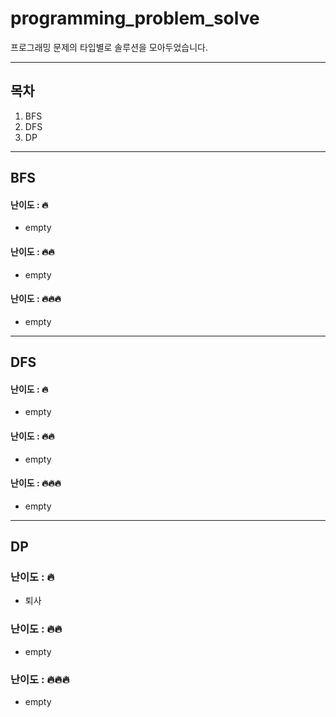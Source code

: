 # programming_problem_solve
프로그래밍 문제의 타입별로 솔루션을 모아두었습니다. 


---
## 목차
1. BFS
2. DFS
3. DP


---
## BFS

#### 난이도 : 🔥
* empty

#### 난이도 : 🔥🔥
* empty

#### 난이도 : 🔥🔥🔥
* empty


---
## DFS

#### 난이도 : 🔥
* empty

#### 난이도 : 🔥🔥
* empty

#### 난이도 : 🔥🔥🔥
* empty

---
## DP

### 난이도 : 🔥
* 퇴사

### 난이도 : 🔥🔥
* empty

### 난이도 : 🔥🔥🔥
* empty

